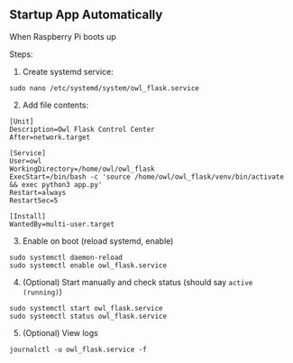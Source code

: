 ## **Startup App Automatically**
When Raspberry Pi boots up

Steps:

1. Create systemd service:
```
sudo nano /etc/systemd/system/owl_flask.service
```

2. Add file contents:
```
[Unit]
Description=Owl Flask Control Center
After=network.target

[Service]
User=owl
WorkingDirectory=/home/owl/owl_flask
ExecStart=/bin/bash -c 'source /home/owl/owl_flask/venv/bin/activate && exec python3 app.py'
Restart=always
RestartSec=5

[Install]
WantedBy=multi-user.target
```

3. Enable on boot (reload systemd, enable)

```
sudo systemctl daemon-reload
sudo systemctl enable owl_flask.service
```

4. (Optional) Start manually and check status (should say `active (running)`)
```
sudo systemctl start owl_flask.service
sudo systemctl status owl_flask.service
```

5. (Optional) View logs
```
journalctl -u owl_flask.service -f
```
